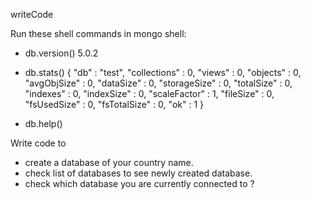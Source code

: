 writeCode

Run these shell commands in mongo shell:

- db.version()
5.0.2


- db.stats()
{
        "db" : "test",
        "collections" : 0,
        "views" : 0,
        "objects" : 0,
        "avgObjSize" : 0,
        "dataSize" : 0,
        "storageSize" : 0,
        "totalSize" : 0,
        "indexes" : 0,
        "indexSize" : 0,
        "scaleFactor" : 1,
        "fileSize" : 0,
        "fsUsedSize" : 0,
        "fsTotalSize" : 0,
        "ok" : 1
}


- db.help()

Write code to

- create a database of your country name.
- check list of databases to see newly created database.
- check which database you are currently connected to ?
